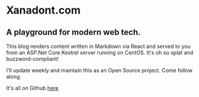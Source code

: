 # Xanadont.com
## A playground for modern web tech.

This blog renders content written in Markdown via React and served to you from
an ASP.Net Core Kestrel server running on CentOS. It's oh so xplat and
buzzword-compliant!

I'll update weekly and maintain this as an Open Source project. Come follow along.

It's all on Github [here](https://github.com/xanadont/xanadont.com)